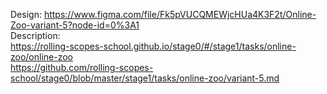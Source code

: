 Design: https://www.figma.com/file/Fk5pVUCQMEWjcHUa4K3F2t/Online-Zoo-variant-5?node-id=0%3A1  
Description:  
https://rolling-scopes-school.github.io/stage0/#/stage1/tasks/online-zoo/online-zoo  
https://github.com/rolling-scopes-school/stage0/blob/master/stage1/tasks/online-zoo/variant-5.md
